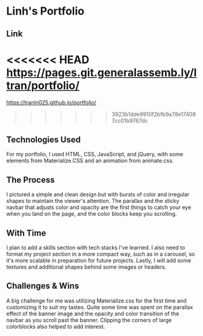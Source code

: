 # Linh's Portfolio

## Link
<<<<<<< HEAD
https://pages.git.generalassemb.ly/ltran/portfolio/
=======
https://tranln025.github.io/portfolio/
>>>>>>> 3923b1dde9910f2bfb9a78e174087cc01b9767dc

## Technologies Used
For my portfolio, I used HTML, CSS, JavaScript, and jQuery, with some elements from Materialize.CSS and an animation from animate.css. 

## The Process
I pictured a simple and clean design but with bursts of color and irregular shapes to maintain the viewer's attention. The parallax and the sticky navbar that adjusts color and opacity are the first things to catch your eye when you land on the page, and the color blocks keep you scrolling. 

## With Time
I plan to add a skills section with tech stacks I've learned. I also need to format my project section in a more compact way, such as in a carousel, so it's more scalable in preparation for future projects. Lastly, I will add some textures and additional shapes behind some images or headers.

## Challenges & Wins
A big challenge for me was utilizing Materialize.css for the first time and customizing it to suit my tastes. Quite some time was spent on the parallax effect of the banner image and the opacity and color transition of the navbar as you scroll past the banner. Clipping the corners of large colorblocks also helped to add interest.
